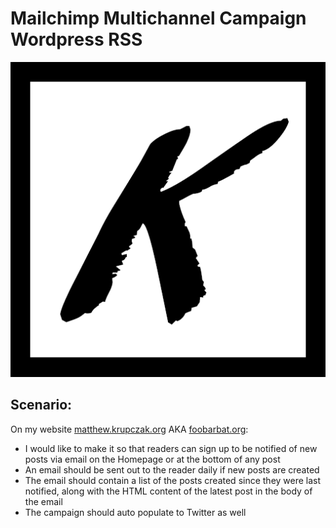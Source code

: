 # Mailchimp Multichannel Campaign Wordpress RSS
![Krupczak Logo](https://raw.githubusercontent.com/mkrupczak3/Mailchimp-Multichannel-Campaign-Wordpress-RSS/master/krupczak-1-4.png "Krupczak Logo")

## Scenario:

On my website [matthew.krupczak.org](https://matthew.krupczak.org) AKA [foobarbat.org](http://foobarbat.org):
* I would like to make it so that readers can sign up to be notified of new posts via email on the Homepage or at the bottom of any post
* An email should be sent out to the reader daily if new posts are created
* The email should contain a list of the posts created since they were last notified, along with the HTML content of the latest post in the body of the email
* The campaign should auto populate to Twitter as well

